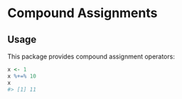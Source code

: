 # Compound Assignments

## Usage

This package provides compound assignment operators:
```r
x <- 1
x %+=% 10
x
#> [1] 11